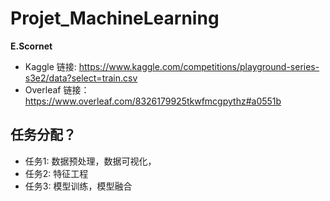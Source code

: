 # Projet_MachineLearning 
**E.Scornet**

- Kaggle 链接: https://www.kaggle.com/competitions/playground-series-s3e2/data?select=train.csv
- Overleaf 链接：https://www.overleaf.com/8326179925tkwfmcgpythz#a0551b

## 任务分配？
- 任务1: 数据预处理，数据可视化，
- 任务2: 特征工程
- 任务3: 模型训练，模型融合

